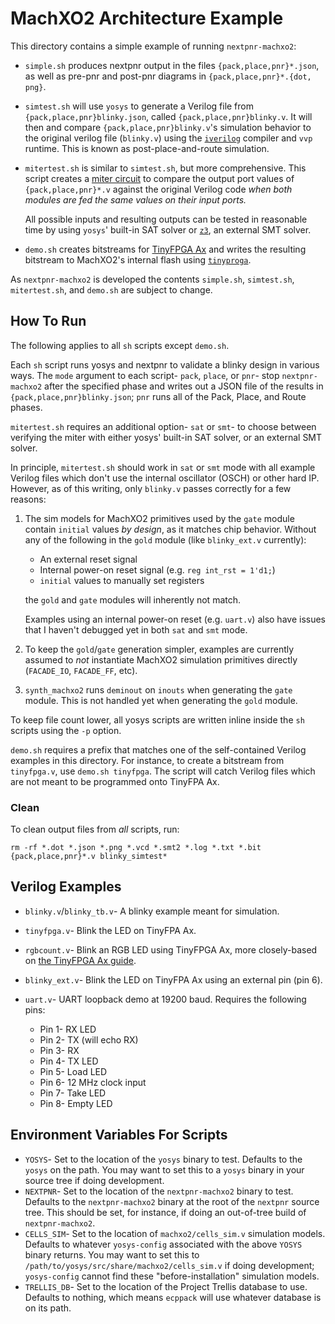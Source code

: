 # MachXO2 Architecture Example
This directory contains a simple example of running `nextpnr-machxo2`:

* `simple.sh` produces nextpnr output in the files `{pack,place,pnr}*.json`,
  as well as pre-pnr and post-pnr diagrams in `{pack,place,pnr}*.{dot, png}`.
* `simtest.sh` will use `yosys` to generate a Verilog file from
  `{pack,place,pnr}blinky.json`, called `{pack,place,pnr}blinky.v`. It will
  then and compare `{pack,place,pnr}blinky.v`'s simulation behavior to the
  original verilog file (`blinky.v`) using the [`iverilog`](http://iverilog.icarus.com)
  compiler and `vvp` runtime. This is known as post-place-and-route simulation.
* `mitertest.sh` is similar to `simtest.sh`, but more comprehensive. This
  script creates a [miter circuit](https://www21.in.tum.de/~lammich/2015_SS_Seminar_SAT/resources/Equivalence_Checking_11_30_08.pdf)
  to compare the output port values of `{pack,place,pnr}*.v` against the
  original Verilog code _when both modules are fed the same values on their input
  ports._

  All possible inputs and resulting outputs can be tested in reasonable time by
  using `yosys`' built-in SAT solver or [`z3`](https://github.com/Z3Prover/z3),
  an external SMT solver.
* `demo.sh` creates bitstreams for [TinyFPGA Ax](https://tinyfpga.com/a-series-guide.html)
  and writes the resulting bitstream to MachXO2's internal flash using
  [`tinyproga`](https://github.com/tinyfpga/TinyFPGA-A-Programmer).

As `nextpnr-machxo2` is developed the contents `simple.sh`, `simtest.sh`,
`mitertest.sh`, and `demo.sh` are subject to change.

## How To Run
The following applies to all `sh` scripts except `demo.sh`.

Each `sh` script runs yosys and nextpnr to validate a blinky design in various
ways. The `mode` argument to each script- `pack`, `place`, or `pnr`- stop
`nextpnr-machxo2` after the specified phase and writes out a JSON file of the
results in `{pack,place,pnr}blinky.json`; `pnr` runs all of the Pack, Place,
and Route phases.

`mitertest.sh` requires an additional option- `sat` or `smt`- to choose between
verifying the miter with either yosys' built-in SAT solver, or an external
SMT solver.

In principle, `mitertest.sh` should work in `sat` or `smt` mode with all
example Verilog files which don't use the internal oscillator (OSCH) or other
hard IP. However, as of this writing, only `blinky.v` passes correctly for a
few reasons:

  1. The sim models for MachXO2 primitives used by the `gate` module contain
     `initial` values _by design_, as it matches chip behavior. Without any of
     the following in the `gold` module (like `blinky_ext.v` currently):

     * An external reset signal
     * Internal power-on reset signal (e.g. `reg int_rst = 1'd1;`)
     * `initial` values to manually set registers

     the `gold` and `gate` modules will inherently not match.

     Examples using an internal power-on reset (e.g. `uart.v`) also have issues
     that I haven't debugged yet in both `sat` and `smt` mode.
  2. To keep the `gold`/`gate` generation simpler, examples are currently
     assumed to _not_ instantiate MachXO2 simulation primitives directly
    (`FACADE_IO`, `FACADE_FF`, etc).
  3. `synth_machxo2` runs `deminout` on `inouts` when generating the `gate`
     module. This is not handled yet when generating the `gold` module.

To keep file count lower, all yosys scripts are written inline inside the
`sh` scripts using the `-p` option.

`demo.sh` requires a prefix that matches one of the self-contained Verilog
examples in this directory. For instance, to create a bitstream from
`tinyfpga.v`, use `demo.sh tinyfpga`. The script will catch Verilog files which
are not meant to be programmed onto TinyFPA Ax.

### Clean
To clean output files from _all_ scripts, run:

```
rm -rf *.dot *.json *.png *.vcd *.smt2 *.log *.txt *.bit {pack,place,pnr}*.v blinky_simtest*
```

## Verilog Examples
* `blinky.v`/`blinky_tb.v`- A blinky example meant for simulation.
* `tinyfpga.v`- Blink the LED on TinyFPA Ax.
* `rgbcount.v`- Blink an RGB LED using TinyFPGA Ax, more closely-based on
  [the TinyFPGA Ax guide](https://tinyfpga.com/a-series-guide.html).
* `blinky_ext.v`- Blink the LED on TinyFPA Ax using an external pin (pin 6).
* `uart.v`- UART loopback demo at 19200 baud. Requires the following pins:

  * Pin 1- RX LED
  * Pin 2- TX (will echo RX)
  * Pin 3- RX
  * Pin 4- TX LED
  * Pin 5- Load LED
  * Pin 6- 12 MHz clock input
  * Pin 7- Take LED
  * Pin 8- Empty LED

## Environment Variables For Scripts
* `YOSYS`- Set to the location of the `yosys` binary to test. Defaults to the
  `yosys` on the path. You may want to set this to a `yosys` binary in your
  source tree if doing development.
* `NEXTPNR`- Set to the location of the `nextpnr-machxo2` binary to test.
  Defaults to the `nextpnr-machxo2` binary at the root of the `nextpnr` source
  tree. This should be set, for instance, if doing an out-of-tree build of
  `nextpnr-machxo2`.
* `CELLS_SIM`- Set to the location of `machxo2/cells_sim.v` simulation models.
  Defaults to whatever `yosys-config` associated with the above `YOSYS` binary
  returns. You may want to set this to `/path/to/yosys/src/share/machxo2/cells_sim.v`
  if doing development; `yosys-config` cannot find these "before-installation"
  simulation models.
* `TRELLIS_DB`- Set to the location of the Project Trellis database to use.
  Defaults to nothing, which means `ecppack` will use whatever database is on
  its path.

